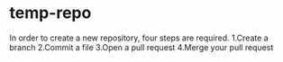 # temp-repo
In order to create a new repository, four steps are required.
1.Create a branch
2.Commit a file
3.Open a pull request
4.Merge your pull request
